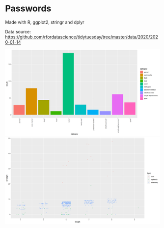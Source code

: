 # Passwords

Made with R, ggplot2, stringr and dplyr

Data source: https://github.com/rfordatascience/tidytuesday/tree/master/data/2020/2020-01-14

![](count_per_cat.png)
![](length_vs_strength.png)
